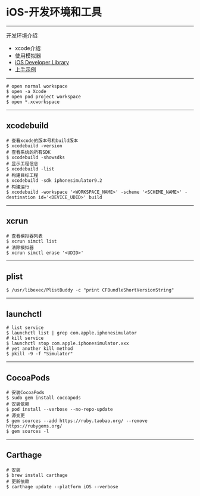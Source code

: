# iOS-开发环境和工具

- - -

开发环境介绍

- xcode介绍
- 使用模拟器
- [iOS Developer Library](https://developer.apple.com/library/ios)
- [上手示例](https://github.com/xudafeng/hybrid_sample_ios)

- - -

```shell
# open normal workspace
$ open -a Xcode
# open pod project workspace
$ open *.xcworkspace
```

- - -

## xcodebuild

```shell
# 查看xcode的版本号和build版本
$ xcodebuild -version
# 查看系统的所有SDK
$ xcodebuild -showsdks
# 显示工程信息
$ xcodebuild -list
# 构建目标工程
$ xcodebuild -sdk iphonesimulator9.2
# 构建运行
$ xcodebuild -workspace '<WORKSPACE_NAME>' -scheme '<SCHEME_NAME>' -destination id='<DEVICE_UDID>' build
```

- - -

## xcrun

```shell
# 查看模拟器列表
$ xcrun simctl list
# 清除模拟器
$ xcrun simctl erase '<UDID>'
```

- - -

## plist

```shell
$ /usr/libexec/PlistBuddy -c "print CFBundleShortVersionString"
```

- - -

## launchctl

```shell
# list service
$ launchctl list | grep com.apple.iphonesimulator
# kill service
$ launchctl stop com.apple.iphonesimulator.xxx
# yet another kill method
$ pkill -9 -f "Simulator"
```

- - -

## CocoaPods

```shell
# 安装CocoaPods
$ sudo gem install cocoapods
# 安装依赖
$ pod install --verbose --no-repo-update
# 源变更
$ gem sources --add https://ruby.taobao.org/ --remove https://rubygems.org/
$ gem sources -l
```

- - -

## Carthage

```shell
# 安装
$ brew install carthage
# 更新依赖
$ carthage update --platform iOS --verbose
```
